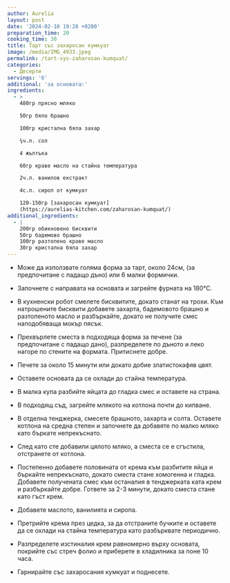 ```yaml
---
author: Aurelia
layout: post
date: '2024-02-10 19:28 +0200'
preparation_time: 20
cooking_time: 30
title: Тарт със захаросан кумкуат
image: /media/IMG_4933.jpeg
permalink: /tart-sys-zaharosan-kumquat/
categories:
  - Десерти
servings: '6'
additional: 'за основата:'
ingredients:
  - >
    480гр прясно мляко

    50гр бяло брашно

    100гр кристална бяла захар

    ¼ч.л. сол

    4 жълтъка

    60гр краве масло на стайна температура

    2ч.л. ванилов екстракт

    4с.л. сироп от кумкуат

    120-150гр [захаросан кумкуат]
    (https://aurelias-kitchen.com/zaharosan-kumquat/)
additional_ingredients:
  - |
    200гр обикновено бисквити
    50гр бадемово брашно
    100гр разтопено краве масло
    30гр кристална бяла захар
---
```

- Може да използвате голяма форма за тарт, около 24см, (за предпочитане с падащо дъно) или 6 малки формички.
- Започнете с направата на основата и загрейте фурната на 180°C.
- В кухненски робот смелете бисквитите, докато станат на трохи. Към натрошените бисквити добавете захарта, бадемовото брашно и разтопеното масло и разбъркайте, докато не получите смес наподобяваща мокър пясък.
- Прехвърлете сместа в подходяща форма за печене (за предпочитане с падащо дано), разпределете по дъното и леко нагоре по стените на формата. Притиснете добре.
- Печете за около 15 минути или докато добие златистокафяв цвят.
- Оставете основата да се охлади до стайна температура.


- В малка купа разбийте яйцата до гладка смес и оставете на страна. 
- В подходящ съд, загрейте млякото на котлона почти до кипване.
- В отделна тенджерка, смесете брашното, захарта и солта. Оставете котлона на средна степен и започнете да добавяте по малко мляко като бъркате непрекъснато. 
- След като сте добавили цялото мляко, а сместа се е сгъстила, отстранете от котлона.
- Постепенно добавете половината от крема към разбитите яйца и бъркайте непрекъснато, докато сместа стане хомогенна и гладка. Добавете получената смес към останалия в тенджерката ката крем и разбъркайте добре. Гответе за 2-3 минути, докато сместа стане като гъст крем.
- Добавете маслото, ванилията и сиропа.
- Претрийте крема през цедка, за да отстраните бучките и оставете да се охлади на стайна температура като разбърквате периодично.
- Разпределете изстиналия крем равномерно върху основата, покрийте със стреч фолио и приберете в хладилника за поне 10 часа.
- Гарнирайте със захаросания кумкуат и поднесете.
